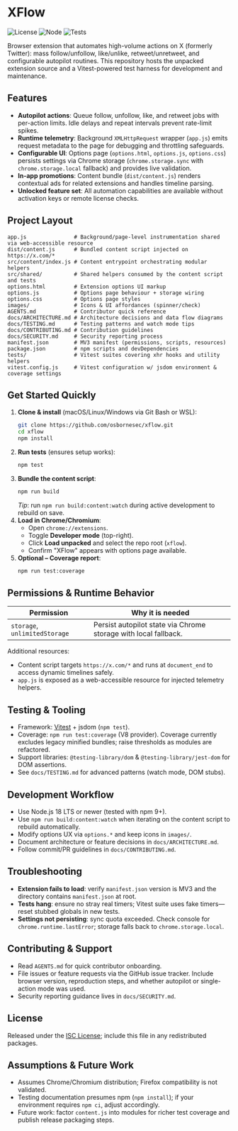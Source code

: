 # XFlow

![License](https://img.shields.io/badge/license-ISC-brightgreen)
![Node](https://img.shields.io/badge/node-%E2%89%A518.x-blue)
![Tests](https://img.shields.io/badge/tests-vitest-purple)

Browser extension that automates high-volume actions on X (formerly Twitter): mass follow/unfollow,
like/unlike, retweet/unretweet, and configurable autopilot routines.
This repository hosts the unpacked extension source and a Vitest-powered test harness for
development and maintenance.

## Features
- **Autopilot actions**: Queue follow, unfollow, like, and retweet jobs with per-action limits.
  Idle delays and repeat intervals prevent rate-limit spikes.
- **Runtime telemetry**: Background `XMLHttpRequest` wrapper (`app.js`) emits request metadata to the
  page for debugging and throttling safeguards.
- **Configurable UI**: Options page (`options.html`, `options.js`, `options.css`) persists settings via
  Chrome storage (`chrome.storage.sync` with `chrome.storage.local` fallback) and provides live
  validation.
- **In-app promotions**: Content bundle (`dist/content.js`) renders contextual ads for related
  extensions and handles timeline parsing.
- **Unlocked feature set**: All automation capabilities are available without activation keys or
  remote license checks.

## Project Layout
```text
app.js               # Background/page-level instrumentation shared via web-accessible resource
dist/content.js      # Bundled content script injected on https://x.com/*
src/content/index.js # Content entrypoint orchestrating modular helpers
src/shared/          # Shared helpers consumed by the content script and tests
options.html         # Extension options UI markup
options.js           # Options page behaviour + storage wiring
options.css          # Options page styles
images/              # Icons & UI affordances (spinner/check)
AGENTS.md            # Contributor quick reference
docs/ARCHITECTURE.md # Architecture decisions and data flow diagrams
docs/TESTING.md      # Testing patterns and watch mode tips
docs/CONTRIBUTING.md # Contribution guidelines
docs/SECURITY.md     # Security reporting process
manifest.json        # MV3 manifest (permissions, scripts, resources)
package.json         # npm scripts and devDependencies
tests/               # Vitest suites covering xhr hooks and utility helpers
vitest.config.js     # Vitest configuration w/ jsdom environment & coverage settings
```

## Get Started Quickly
1. **Clone & install** (macOS/Linux/Windows via Git Bash or WSL):
   ```bash
   git clone https://github.com/osbornesec/xflow.git
   cd xflow
   npm install
   ```
2. **Run tests** (ensures setup works):
   ```bash
   npm test
   ```
3. **Bundle the content script**:
   ```bash
   npm run build
   ```
   _Tip_: run `npm run build:content:watch` during active development to rebuild on save.
4. **Load in Chrome/Chromium**:
   - Open `chrome://extensions`.
   - Toggle **Developer mode** (top-right).
   - Click **Load unpacked** and select the repo root (`xflow`).
   - Confirm "XFlow" appears with options page available.
5. **Optional – Coverage report**:
   ```bash
   npm run test:coverage
   ```

## Permissions & Runtime Behavior

| Permission | Why it is needed |
|------------|------------------|
| `storage`, `unlimitedStorage` | Persist autopilot state via Chrome storage with local fallback. |

Additional resources:
- Content script targets `https://x.com/*` and runs at `document_end` to access dynamic timelines safely.
- `app.js` is exposed as a web-accessible resource for injected telemetry helpers.

## Testing & Tooling
- Framework: [Vitest](https://vitest.dev/) + jsdom (`npm test`).
- Coverage: `npm run test:coverage` (V8 provider).
  Coverage currently excludes legacy minified bundles; raise thresholds as modules are refactored.
- Support libraries: `@testing-library/dom` & `@testing-library/jest-dom` for DOM assertions.
- See `docs/TESTING.md` for advanced patterns (watch mode, DOM stubs).

## Development Workflow
- Use Node.js 18 LTS or newer (tested with npm 9+).
- Use `npm run build:content:watch` when iterating on the content script to rebuild automatically.
- Modify options UX via `options.*` and keep icons in `images/`.
- Document architecture or feature decisions in `docs/ARCHITECTURE.md`.
- Follow commit/PR guidelines in `docs/CONTRIBUTING.md`.

## Troubleshooting
- **Extension fails to load**: verify `manifest.json` version is MV3 and the directory contains `manifest.json` at root.
- **Tests hang**: ensure no stray real timers; Vitest suite uses fake timers—reset stubbed globals in new tests.
- **Settings not persisting**: sync quota exceeded.
  Check console for `chrome.runtime.lastError`; storage falls back to `chrome.storage.local`.

## Contributing & Support
- Read `AGENTS.md` for quick contributor onboarding.
- File issues or feature requests via the GitHub issue tracker.
  Include browser version, reproduction steps, and whether autopilot or single-action mode was used.
- Security reporting guidance lives in `docs/SECURITY.md`.

## License
Released under the [ISC License](LICENSE); include this file in any redistributed packages.

## Assumptions & Future Work
- Assumes Chrome/Chromium distribution; Firefox compatibility is not validated.
- Testing documentation presumes npm (`npm install`); if your environment requires `npm ci`, adjust accordingly.
- Future work: factor `content.js` into modules for richer test coverage and publish release packaging steps.
